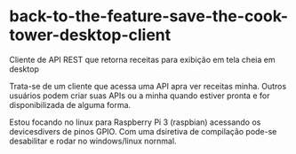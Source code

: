 # back-to-the-feature-save-the-cook-tower-desktop-client
Cliente de API REST que retorna receitas para exibição em tela cheia em desktop

Trata-se de um cliente que acessa uma API apra ver receitas minha. Outros usuários podem criar suas APIs ou a minha quando estiver pronta e for disponibilizada de alguma forma.

Estou focando no linux para Raspberry Pi 3 (raspbian) acessando os devicesdivers de pinos GPIO. 
Com uma dsiretiva de compilação pode-se desabilitar e rodar no windows/linux nornmal.